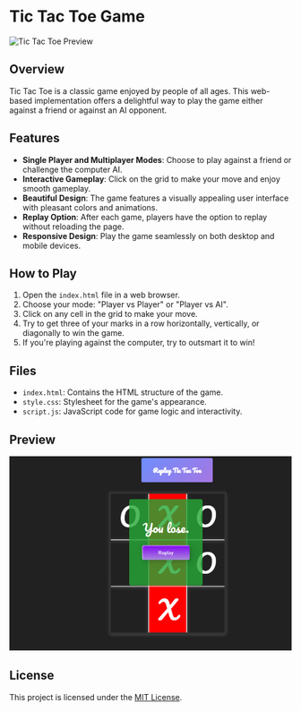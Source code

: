 # Tic Tac Toe Game

![Tic Tac Toe Preview]()

## Overview

Tic Tac Toe is a classic game enjoyed by people of all ages. This web-based implementation offers a delightful way to play the game either against a friend or against an AI opponent.

## Features

- **Single Player and Multiplayer Modes**: Choose to play against a friend or challenge the computer AI.
- **Interactive Gameplay**: Click on the grid to make your move and enjoy smooth gameplay.
- **Beautiful Design**: The game features a visually appealing user interface with pleasant colors and animations.
- **Replay Option**: After each game, players have the option to replay without reloading the page.
- **Responsive Design**: Play the game seamlessly on both desktop and mobile devices.

## How to Play

1. Open the `index.html` file in a web browser.
2. Choose your mode: "Player vs Player" or "Player vs AI".
3. Click on any cell in the grid to make your move.
4. Try to get three of your marks in a row horizontally, vertically, or diagonally to win the game.
5. If you're playing against the computer, try to outsmart it to win!

## Files

- `index.html`: Contains the HTML structure of the game.
- `style.css`: Stylesheet for the game's appearance.
- `script.js`: JavaScript code for game logic and interactivity.

## Preview

![Tic Tac Toe Preview](hi.png)


## License

This project is licensed under the [MIT License](LICENSE).
